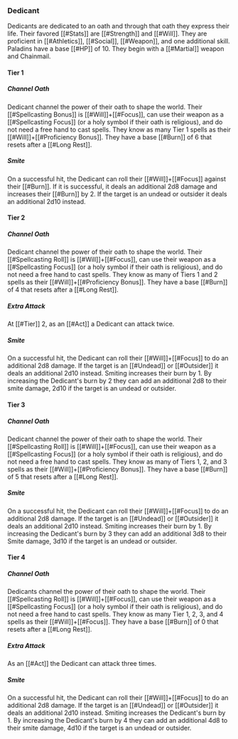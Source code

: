 ### Dedicant
Dedicants are dedicated to an oath and through that oath they express their life. Their favored [[#Stats]] are [[#Strength]] and [[#Will]]. They are proficient in [[#Athletics]], [[#Social]], [[#Weapon]], and one additional skill. Paladins have a base [[#HP]] of 10. They begin with a [[#Martial]] weapon and Chainmail.

#### Tier 1

##### Channel Oath
Dedicant channel the power of their oath to shape the world. Their [[#Spellcasting Bonus]] is [[#Will]]+[[#Focus]], can use their weapon as a [[#Spellcasting Focus]] (or a holy symbol if their oath is religious), and do not need a free hand to cast spells. They know as many Tier 1 spells as their [[#Will]]+[[#Proficiency Bonus]]. They have a base [[#Burn]] of 6 that resets after a [[#Long Rest]].

##### Smite
On a successful hit, the Dedicant can roll their [[#Will]]+[[#Focus]] against their [[#Burn]]. If it is successful, it deals an additional 2d8 damage and increases their [[#Burn]] by 2. If the target is an undead or outsider it deals an additional 2d10 instead.

#### Tier 2

##### Channel Oath
Dedicant channel the power of their oath to shape the world. Their [[#Spellcasting Roll]] is [[#Will]]+[[#Focus]], can use their weapon as a [[#Spellcasting Focus]] (or a holy symbol if their oath is religious), and do not need a free hand to cast spells. They know as many of Tiers 1 and 2 spells as their [[#Will]]+[[#Proficiency Bonus]]. They have a base [[#Burn]] of 4 that resets after a [[#Long Rest]].

##### Extra Attack
At [[#Tier]] 2, as an [[#Act]] a Dedicant can attack twice.

##### Smite
On a successful hit, the Dedicant can roll their [[#Will]]+[[#Focus]] to do an additional 2d8 damage. If the target is an [[#Undead]] or [[#Outsider]] it deals an additional 2d10 instead. Smiting increases their burn by 1. By increasing the Dedicant's burn by 2 they can add an additional 2d8 to their smite damage, 2d10 if the target is an undead or outsider. 

#### Tier 3

##### Channel Oath
Dedicant channel the power of their oath to shape the world. Their [[#Spellcasting Roll]] is [[#Will]]+[[#Focus]], can use their weapon as a [[#Spellcasting Focus]] (or a holy symbol if their oath is religious), and do not need a free hand to cast spells. They know as many of Tiers 1, 2, and 3 spells as their [[#Will]]+[[#Proficiency Bonus]]. They have a base [[#Burn]] of 5 that resets after a [[#Long Rest]].

##### Smite
On a successful hit, the Dedicant can roll their [[#Will]]+[[#Focus]] to do an additional 2d8 damage. If the target is an [[#Undead]] or [[#Outsider]] it deals an additional 2d10 instead. Smiting increases their burn by 1. By increasing the Dedicant's burn by 3 they can add an additional 3d8 to their Smite damage, 3d10 if the target is an undead or outsider.

#### Tier 4

##### Channel Oath
Dedicants channel the power of their oath to shape the world. Their [[#Spellcasting Roll]] is [[#Will]]+[[#Focus]], can use their weapon as a [[#Spellcasting Focus]] (or a holy symbol if their oath is religious), and do not need a free hand to cast spells. They know as many Tier 1, 2, 3, and 4 spells as their [[#Will]]+[[#Focus]]. They have a base [[#Burn]] of 0 that resets after a [[#Long Rest]].

##### Extra Attack
As an [[#Act]] the Dedicant can attack three times.

##### Smite
On a successful hit, the Dedicant can roll their [[#Will]]+[[#Focus]] to do an additional 2d8 damage. If the target is an [[#Undead]] or [[#Outsider]] it deals an additional 2d10 instead. Smiting increases the Dedicant's burn by 1. By increasing the Dedicant's burn by 4 they can add an additional 4d8 to their smite damage, 4d10 if the target is an undead or outsider.
